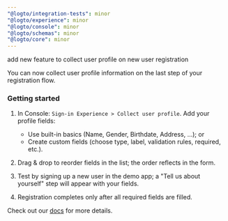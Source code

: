 ```yaml
---
"@logto/integration-tests": minor
"@logto/experience": minor
"@logto/console": minor
"@logto/schemas": minor
"@logto/core": minor
---
```


add new feature to collect user profile on new user registration

You can now collect user profile information on the last step of your registration flow.

### Getting started

1. In Console: `Sign-in Experience > Collect user profile`. Add your profile fields:

   - Use built-in basics (Name, Gender, Birthdate, Address, …); or
   - Create custom fields (choose type, label, validation rules, required, etc.).

2. Drag & drop to reorder fields in the list; the order reflects in the form.
3. Test by signing up a new user in the demo app; a "Tell us about yourself" step will appear with your fields.
4. Registration completes only after all required fields are filled.

Check out our [docs](https://docs.logto.io/end-user-flows/collect-user-profile) for more details.
